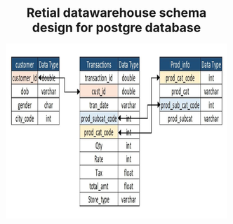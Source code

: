 #  <center>Retial datawarehouse schema design for postgre database</center>
<center>
<img style="float: center;height:400px;" src="Retail_Schema.jpg"><br><br>
</center>

